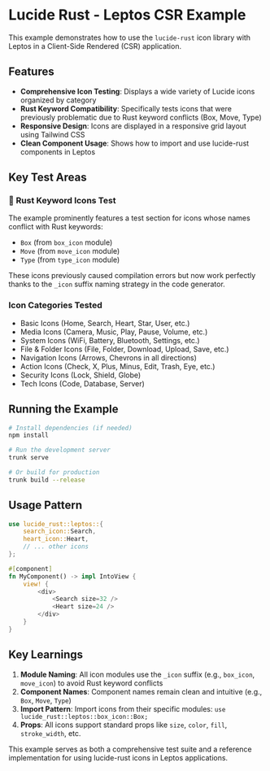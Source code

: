 # Lucide Rust - Leptos CSR Example

This example demonstrates how to use the `lucide-rust` icon library with Leptos in a Client-Side Rendered (CSR) application.

## Features

- **Comprehensive Icon Testing**: Displays a wide variety of Lucide icons organized by category
- **Rust Keyword Compatibility**: Specifically tests icons that were previously problematic due to Rust keyword conflicts (Box, Move, Type)
- **Responsive Design**: Icons are displayed in a responsive grid layout using Tailwind CSS
- **Clean Component Usage**: Shows how to import and use lucide-rust components in Leptos

## Key Test Areas

### 🚨 Rust Keyword Icons Test
The example prominently features a test section for icons whose names conflict with Rust keywords:
- `Box` (from `box_icon` module)
- `Move` (from `move_icon` module) 
- `Type` (from `type_icon` module)

These icons previously caused compilation errors but now work perfectly thanks to the `_icon` suffix naming strategy in the code generator.

### Icon Categories Tested
- Basic Icons (Home, Search, Heart, Star, User, etc.)
- Media Icons (Camera, Music, Play, Pause, Volume, etc.)
- System Icons (WiFi, Battery, Bluetooth, Settings, etc.)
- File & Folder Icons (File, Folder, Download, Upload, Save, etc.)
- Navigation Icons (Arrows, Chevrons in all directions)
- Action Icons (Check, X, Plus, Minus, Edit, Trash, Eye, etc.)
- Security Icons (Lock, Shield, Globe)
- Tech Icons (Code, Database, Server)

## Running the Example

```bash
# Install dependencies (if needed)
npm install

# Run the development server
trunk serve

# Or build for production
trunk build --release
```

## Usage Pattern

```rust
use lucide_rust::leptos::{
    search_icon::Search,
    heart_icon::Heart,
    // ... other icons
};

#[component]
fn MyComponent() -> impl IntoView {
    view! {
        <div>
            <Search size=32 />
            <Heart size=24 />
        </div>
    }
}
```

## Key Learnings

1. **Module Naming**: All icon modules use the `_icon` suffix (e.g., `box_icon`, `move_icon`) to avoid Rust keyword conflicts
2. **Component Names**: Component names remain clean and intuitive (e.g., `Box`, `Move`, `Type`)
3. **Import Pattern**: Import icons from their specific modules: `use lucide_rust::leptos::box_icon::Box;`
4. **Props**: All icons support standard props like `size`, `color`, `fill`, `stroke_width`, etc.

This example serves as both a comprehensive test suite and a reference implementation for using lucide-rust icons in Leptos applications.
